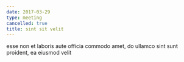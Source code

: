 ```yaml
---
date: 2017-03-29
type: meeting
cancelled: true
title: sint sit velit
---
```

esse non et laboris aute officia commodo amet, do ullamco sint sunt proident, ea eiusmod velit
